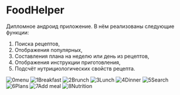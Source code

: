 # FoodHelper

Дипломное андроид приложение. В нём реализованы следующие функции: 
1. Поиска рецептов,
2. Отображения популярных,
3. Составления плана на неделю или день из рецептов,
4. Отображения инструкции приготовления,
5. Подсчёт нутрициологических свойств рецепта.


![0menu](https://github.com/DenisBerezovski1/FoodHelper/assets/119109483/ad92f21b-7f00-4857-95b3-937d20008752)
![1Breakfast](https://github.com/DenisBerezovski1/FoodHelper/assets/119109483/83cad097-0b2e-4e13-aefa-42f9c1b8f1b3)
![2Brunch](https://github.com/DenisBerezovski1/FoodHelper/assets/119109483/78ac6211-083a-4388-95ea-51689980200e)
![3Lunch](https://github.com/DenisBerezovski1/FoodHelper/assets/119109483/e78df7e6-110a-4960-923b-c5890401da28)
![4Dinner](https://github.com/DenisBerezovski1/FoodHelper/assets/119109483/50e6f6a0-8428-4d75-9422-958ff86e42ff)
![5Search](https://github.com/DenisBerezovski1/FoodHelper/assets/119109483/a441faf5-819a-439a-bf4c-4aad77e57830)
![6Plans](https://github.com/DenisBerezovski1/FoodHelper/assets/119109483/593e5872-7b57-4114-82aa-3c191205bf19)
![7Add meal](https://github.com/DenisBerezovski1/FoodHelper/assets/119109483/1eaf2729-132d-4ad9-889d-aa2c90717d42)
![8Nutrition](https://github.com/DenisBerezovski1/FoodHelper/assets/119109483/ea7ed226-1168-41b3-8368-64ba461eca7c)
